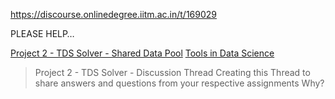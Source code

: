 https://discourse.onlinedegree.iitm.ac.in/t/169029

PLEASE HELP…</p><aside class="quote quote-modified" data-post="1" data-topic="169045">
<div class="title">
<div class="quote-controls"></div>

<a href="https://discourse.onlinedegree.iitm.ac.in/t/project-2-tds-solver-shared-data-pool/169045">Project 2 - TDS Solver - Shared Data Pool</a> <a class="badge-category__wrapper" href="/c/courses/tds-kb/34"><span class="badge-category --has-parent" data-category-id="34" data-drop-close="true" data-parent-category-id="9" style="--category-badge-color: #0088CC; --category-badge-text-color: #FFFFFF; --parent-category-badge-color: #3AB54A;" title="This category is created to address subject-specific queries related to Tools in Data Science"><span class="badge-category__name">Tools in Data Science</span></span></a>
</div>
<blockquote>
<a class="anchor" href="#p-602891-project-2-tds-solver-discussion-thread-1" name="p-602891-project-2-tds-solver-discussion-thread-1"></a>Project 2 - TDS Solver - Discussion Thread
<a class="anchor" href="#p-602891-creating-this-thread-to-share-answers-and-questions-from-your-respective-assignments-2" name="p-602891-creating-this-thread-to-share-answers-and-questions-from-your-respective-assignments-2"></a>Creating this Thread to share answers and questions from your respective assignments
<a class="anchor" href="#p-602891-why-3" name="p-602891-why-3"></a>Why?